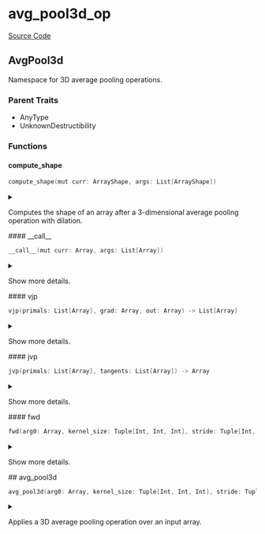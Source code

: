 



# avg_pool3d_op
  
[Source Code](https://github.com/endia-ai/Endia/tree/main/endia/functional/spacial_ops/avg_pool3d_op.mojo)  
  

## AvgPool3d
  
  
Namespace for 3D average pooling operations.  

### Parent Traits
  

- AnyType
- UnknownDestructibility
  

### Functions

#### compute_shape


```swift
compute_shape(mut curr: ArrayShape, args: List[ArrayShape])
```  
<details markdown="1" style="border: none; bg-color: none; box-shadow: none;">  
<summary style="border: none; bg-color: none; box-shadow: none;">  
  
Computes the shape of an array after a 3-dimensional average pooling operation with dilation.  
</summary>  
  
#### Args:  

* curr `ArrayShape`
* args `List[ArrayShape]`
  
  
</details>
#### __call__


```swift
__call__(mut curr: Array, args: List[Array])
```  
<details markdown="1" style="border: none; bg-color: none; box-shadow: none;">  
<summary style="border: none; bg-color: none; box-shadow: none;">  
  
Show more details.  
</summary>  
  
#### Args:  

* curr `Array`
* args `List[Array]`
  
  
</details>
#### vjp


```swift
vjp(primals: List[Array], grad: Array, out: Array) -> List[Array]
```  
<details markdown="1" style="border: none; bg-color: none; box-shadow: none;">  
<summary style="border: none; bg-color: none; box-shadow: none;">  
  
Show more details.  
</summary>  
  
#### Args:  

* primals `List[Array]`
* grad `Array`
* out `Array`
  
#### Returns:  
  
Type: `List[Array]`  
  
  
</details>
#### jvp


```swift
jvp(primals: List[Array], tangents: List[Array]) -> Array
```  
<details markdown="1" style="border: none; bg-color: none; box-shadow: none;">  
<summary style="border: none; bg-color: none; box-shadow: none;">  
  
Show more details.  
</summary>  
  
#### Args:  

* primals `List[Array]`
* tangents `List[Array]`
  
#### Returns:  
  
Type: `Array`  
  
  
</details>
#### fwd


```swift
fwd(arg0: Array, kernel_size: Tuple[Int, Int, Int], stride: Tuple[Int, Int, Int] = Tuple(VariadicPack(<store_to_mem({1}), store_to_mem({1}), store_to_mem({1})>, True)), padding: Tuple[Int, Int, Int] = Tuple(VariadicPack(<store_to_mem({0}), store_to_mem({0}), store_to_mem({0})>, True)), dilation: Tuple[Int, Int, Int] = Tuple(VariadicPack(<store_to_mem({1}), store_to_mem({1}), store_to_mem({1})>, True))) -> Array
```  
<details markdown="1" style="border: none; bg-color: none; box-shadow: none;">  
<summary style="border: none; bg-color: none; box-shadow: none;">  
  
Show more details.  
</summary>  
  
#### Args:  

* arg0 `Array`
* kernel_size `Tuple[Int, Int, Int]`
* stride `Tuple[Int, Int, Int]` Default: Tuple(VariadicPack(<store_to_mem({1}), store_to_mem({1}), store_to_mem({1})>, True))
* padding `Tuple[Int, Int, Int]` Default: Tuple(VariadicPack(<store_to_mem({0}), store_to_mem({0}), store_to_mem({0})>, True))
* dilation `Tuple[Int, Int, Int]` Default: Tuple(VariadicPack(<store_to_mem({1}), store_to_mem({1}), store_to_mem({1})>, True))
  
#### Returns:  
  
Type: `Array`  
  
  
</details>
## avg_pool3d


```swift
avg_pool3d(arg0: Array, kernel_size: Tuple[Int, Int, Int], stride: Tuple[Int, Int, Int] = Tuple(VariadicPack(<store_to_mem({1}), store_to_mem({1}), store_to_mem({1})>, True)), padding: Tuple[Int, Int, Int] = Tuple(VariadicPack(<store_to_mem({0}), store_to_mem({0}), store_to_mem({0})>, True)), dilation: Tuple[Int, Int, Int] = Tuple(VariadicPack(<store_to_mem({1}), store_to_mem({1}), store_to_mem({1})>, True))) -> Array
```  
<details markdown="1" style="border: none; bg-color: none; box-shadow: none;">  
<summary style="border: none; bg-color: none; box-shadow: none;">  
  
Applies a 3D average pooling operation over an input array.  
</summary>  
  
#### Args:  

* arg0 `Array`: The input array.
* kernel_size `Tuple[Int, Int, Int]`: The size of the kernel (depth, height, width).
* stride `Tuple[Int, Int, Int]`: The stride of the pooling operation. Defaults to (1, 1, 1). Default: Tuple(VariadicPack(<store_to_mem({1}), store_to_mem({1}), store_to_mem({1})>, True))
* padding `Tuple[Int, Int, Int]`: The padding to apply to the input. Defaults to (0, 0, 0). Default: Tuple(VariadicPack(<store_to_mem({0}), store_to_mem({0}), store_to_mem({0})>, True))
* dilation `Tuple[Int, Int, Int]`: The dilation to apply to the input. Defaults to (1, 1, 1). Default: Tuple(VariadicPack(<store_to_mem({1}), store_to_mem({1}), store_to_mem({1})>, True))
  
#### Returns:  
  
Array: The output array.  
Type: `Array`  
  
  
</details>